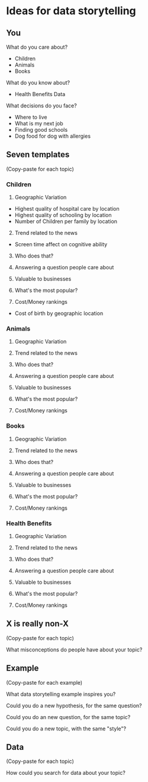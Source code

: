 # Ideas for data storytelling

## You

What do you care about?

+ Children
+ Animals
+ Books

What do you know about?

+ Health Benefits Data

What decisions do you face?

+ Where to live
+ What is my next job
+ Finding good schools
+ Dog food for dog with allergies

## Seven templates
(Copy-paste for each topic)

### Children

1. Geographic Variation

+ Highest quality of hospital care by location
+ Highest quality of schooling by location
+ Number of Children per family by location

2. Trend related to the news

+ Screen time affect on cognitive ability

3. Who does that?


4. Answering a question people care about


5. Valuable to businesses


6. What's the most popular?


7. Cost/Money rankings

+ Cost of birth by geographic location

### Animals

1. Geographic Variation


2. Trend related to the news


3. Who does that?


4. Answering a question people care about


5. Valuable to businesses


6. What's the most popular?


7. Cost/Money rankings

### Books

1. Geographic Variation


2. Trend related to the news


3. Who does that?


4. Answering a question people care about


5. Valuable to businesses


6. What's the most popular?


7. Cost/Money rankings

### Health Benefits

1. Geographic Variation


2. Trend related to the news


3. Who does that?


4. Answering a question people care about


5. Valuable to businesses


6. What's the most popular?


7. Cost/Money rankings


## X is really non-X
(Copy-paste for each topic)

What misconceptions do people have about your topic?


## Example
(Copy-paste for each example)

What data storytelling example inspires you?


Could you do a new hypothesis, for the same question?


Could you do an new question, for the same topic?


Could you do a new topic, with the same "style"?


## Data
(Copy-paste for each topic)

How could you search for data about your topic?
